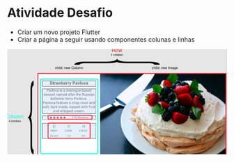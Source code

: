 # Atividade Desafio

- Criar um novo projeto Flutter
- Criar a página a seguir usando componentes colunas e linhas

![alt text](image.png)